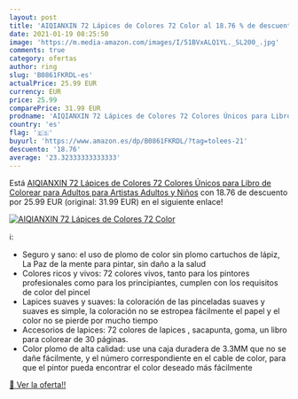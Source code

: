 ```yaml
---
layout: post
title: 'AIQIANXIN 72 Lápices de Colores 72 Color al 18.76 % de descuento'
date: 2021-01-19 08:25:50
image: 'https://m.media-amazon.com/images/I/51BVxALQ1YL._SL200_.jpg'
comments: true
category: ofertas
author: ring
slug: 'B0861FKRDL-es'
actualPrice: 25.99 EUR
currency: EUR
price: 25.99
comparePrice: 31.99 EUR
prodname: 'AIQIANXIN 72 Lápices de Colores 72 Colores Únicos para Libro de Colorear para Adultos para Artistas Adultos y Niños'
country: 'es'
flag: '🇪🇸'
buyurl: 'https://www.amazon.es/dp/B0861FKRDL/?tag=tolees-21'
descuento: '18.76'
average: '23.32333333333333'
---
```


Está [AIQIANXIN 72 Lápices de Colores 72 Colores Únicos para Libro de Colorear para Adultos para Artistas Adultos y Niños](https://www.amazon.es/dp/B0861FKRDL/?tag=tolees-21) con 18.76 de descuento por 25.99 EUR (original: 31.99 EUR) en el siguiente enlace!

[![AIQIANXIN 72 Lápices de Colores 72 Color](https://m.media-amazon.com/images/I/51BVxALQ1YL._SL200_.jpg)](https://www.amazon.es/dp/B0861FKRDL/?tag=tolees-21)

ℹ️:

- Seguro y sano: el uso de plomo de color sin plomo cartuchos de lápiz, La Paz de la mente para pintar, sin daño a la salud
- Colores ricos y vivos: 72 colores vivos, tanto para los pintores profesionales como para los principiantes, cumplen con los requisitos de color del pincel
- Lapices suaves y suaves: la coloración de las pinceladas suaves y suaves es simple, la coloración no se estropea fácilmente el papel y el color no se pierde por mucho tiempo
- Accesorios de lapices: 72 colores de lapices , sacapunta, goma, un libro para colorear de 30 páginas.
- Color plomo de alta calidad: use una caja duradera de 3.3MM que no se dañe fácilmente, y el número correspondiente en el cable de color, para que el pintor pueda encontrar el color deseado más fácilmente

[🛒 Ver la oferta!!](https://www.amazon.es/dp/B0861FKRDL/?tag=tolees-21)
